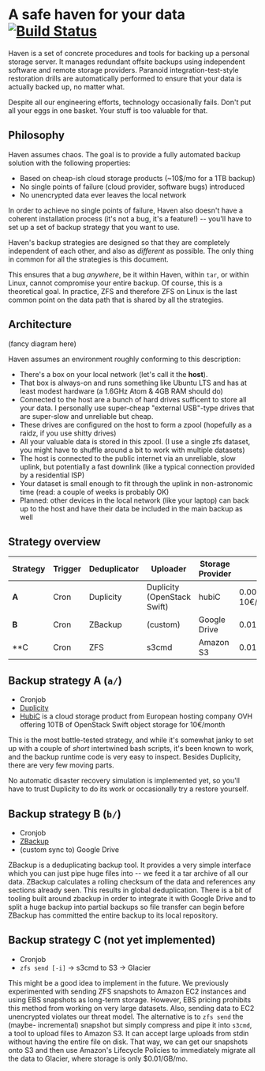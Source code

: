 # A safe haven for your data [![Build Status](https://travis-ci.org/jonasschneider/haven.svg?branch=master)](https://travis-ci.org/jonasschneider/haven)
Haven is a set of concrete procedures and tools for backing up a personal
storage server. It manages redundant offsite backups using independent
software and remote storage providers. Paranoid integration-test-style
restoration drills are automatically performed to ensure that your data is
actually backed up, no matter what.

Despite all our engineering efforts, technology occasionally fails. Don't put
all your eggs in one basket. Your stuff is too valuable for that.

## Philosophy

Haven assumes chaos. The goal is to provide a fully automated
backup solution with the following properties:
- Based on cheap-ish cloud storage products (~10$/mo for a 1TB backup)
- No single points of failure (cloud provider, software bugs) introduced
- No unencrypted data ever leaves the local network

In order to achieve no single points of failure, Haven also doesn't have a
coherent installation process (it's not a bug, it's a feature!) -- you'll have
to set up a set of backup strategy that you want to use.

Haven's backup strategies are designed so that they are completely independent
of each other, and also as *different* as possible. The only thing in common
for all the strategies is this document.

This ensures that a bug *anywhere*, be it within Haven, within `tar`, or
within Linux, cannot compromise your entire backup. Of course, this is a
theoretical goal. In practice, ZFS and therefore ZFS on Linux is the last
common point on the data path that is shared by all the strategies.

## Architecture

(fancy diagram here)

Haven assumes an environment roughly conforming to this description:
- There's a box on your local network (let's call it the **host**).
- That box is always-on and runs something like Ubuntu LTS and has at least
  modest hardware (a 1.6GHz Atom & 4GB RAM should do)
- Connected to the host are a bunch of hard drives sufficent to store all your
  data. I personally use super-cheap "external USB"-type drives that are
  super-slow and unreliable but cheap.
- These drives are configured on the host to form a zpool (hopefully as a
  raidz, if you use shitty drives)
- All your valuable data is stored in this zpool. (I use a single zfs dataset,
  you might have to shuffle around a bit to work with multiple datasets)
- The host is connected to the public internet via an unreliable, slow uplink,
  but potentially a fast downlink (like a typical connection provided by a
  residential ISP)
- Your dataset is small enough to fit through the uplink in non-astronomic
  time (read: a couple of weeks is probably OK)
- Planned: other devices in the local network (like your laptop) can back up
  to the host and have their data be included in the main backup as well

## Strategy overview

| **Strategy** | Trigger | Deduplicator | Uploader                    | Storage Provider | Storage costs                 | Realtime restore |
|----------|---------|--------------|-----------------------------|------------------|-------------------------------|------------------|
| **A**        | Cron    | Duplicity    | Duplicity (OpenStack Swift) | hubiC            | 0.001€/GB/mo (10TB at 10€/mo) | ✓                |
| **B**        | Cron    | ZBackup      | (custom)                    | Google Drive     | 0.01$/GB/mo (1TB at 10$/mo)   | ✓                |
| **C        | Cron    | ZFS          | s3cmd                       | Amazon S3        | 0.01$/GB/mo (flexible)        | very slow        |

## Backup strategy A (`a/`)
- Cronjob
- [Duplicity](http://duplicity.nongnu.org/)
- [HubiC](https://hubic.com/en/offers/) is a cloud storage product from
  European hosting company OVH offering 10TB of OpenStack Swift object storage
  for 10€/month

This is the most battle-tested strategy, and while it's somewhat janky to set
up with a couple of *short* intertwined bash scripts, it's been known to work,
and the backup runtime code is very easy to inspect. Besides Duplicity, there
are very few moving parts.

No automatic disaster recovery simulation is implemented yet, so you'll have to
trust Duplicity to do its work or occasionally try a restore yourself.

## Backup strategy B (`b/`)
- Cronjob
- [ZBackup](https://github.com/zbackup/zbackup)
- (custom sync to) Google Drive

ZBackup is a deduplicating backup tool. It provides a very simple interface
which you can just pipe huge files into -- we feed it a tar archive of all our
data. ZBackup calculates a rolling checksum of the data and references any
sections already seen. This results in global deduplication. There is a bit of
tooling built around zbackup in order to integrate it with Google Drive and to
split a huge backup into partial backups so file transfer can begin before
ZBackup has committed the entire backup to its local repository.

## Backup strategy C (not yet implemented)
- Cronjob
- `zfs send [-i]` -> s3cmd to S3 -> Glacier

This might be a good idea to implement in the future. We previously
experimented with sending ZFS snapshots to Amazon EC2 instances and using EBS
snapshots as long-term storage. However, EBS pricing prohibits this method
from working on very large datasets. Also, sending data to EC2 unencrypted
violates our threat model. The alternative is to `zfs send` the (maybe-
incremental) snapshot but simply compress and pipe it into `s3cmd`, a tool to
upload files to Amazon S3. It can accept large uploads from stdin without
having the entire file on disk. That way, we can get our snapshots onto S3 and
then use Amazon's Lifecycle Policies to immediately migrate all the data to
Glacier, where storage is only $0.01/GB/mo.
